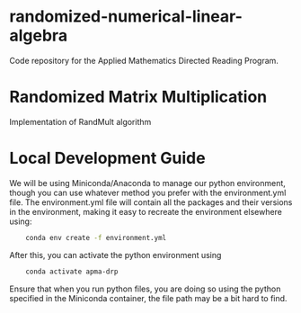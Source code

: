 # randomized-numerical-linear-algebra
Code repository for the Applied Mathematics Directed Reading Program. 

# Randomized Matrix Multiplication
Implementation of RandMult algorithm

# Local Development Guide
We will be using Miniconda/Anaconda to manage our python environment, though you can use whatever method you prefer with the environment.yml file.
The environment.yml file will contain all the packages and their versions in the environment, making it easy to recreate the environment elsewhere using:
```bash
    conda env create -f environment.yml
```

After this, you can activate the python environment using
```bash
    conda activate apma-drp
```

Ensure that when you run python files, you are doing so using the python specified in the Miniconda container, the file path may be a bit hard to find. 


